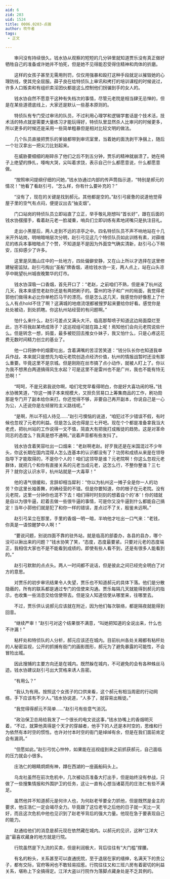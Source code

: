 ```yaml
---
aid: 6
zid: 203
uid: 1524
title: 0006.0203-点拨
author: 吹牛者
tags: 
 - 正文

---
```




　　审问没有持续很久。钱水协从观察的短短的几分钟里就知道贾乐没有真正做好牺牲自己的准备或许她并不怕死，但是她不见得能忍受得住精神和肉体的折磨。

　　这样的女孩子甚至无需用刑罚，仅仅用强暴和殴打这种手段就足以摧毁她的心理防线，使其完全屈服。薛子良在给特侦队上审讯和拷打的培训课程的时候说过，许多人口贩卖和有组织卖淫团伙都是这么控制他们拐骗到手的女人的。

　　钱水协自然不愿意干这种有失档次的事情，尽管元老院是相当肆无忌惮的，但是在某些道德底线上，大家还是默认一些基本原则的。

　　特侦队有专门受过审讯的队员，不过利用心理学和逻辑学套话是个技术活，技术活的特点就是需要大量练习才能玩得好，特侦队里显然杀人比审问的时候更多，所以更多的时候还是采用一些简单粗暴但是相对比较文明的做法。

　　几个队员直接把贾乐的爹娘都带到审讯室里，当着她的面洗剥干净捆上，随后一个壮汉拿出一把尖刀比划起来。

　　在威胁要细细的剐碎杀了他们之后不到五分钟，贾乐的精神就崩溃了。她在椅子上绝望的挣扎，嚎啕大哭，尖叫着求饶，表示自己什么都愿意说，什么都愿意做。

　　“按照审问提纲仔细的问她，”钱水协通过内部的传声筒指示道，“特别是郝元的情况！”他看了看赵引弓，“怎么样，你有什么要补充的？”

　　“没有了，现在的关键是找到郝元。其他都是空的。”赵引弓疲惫的说道他觉得屋子里的空气有点闷，便提议出去“抽支烟”。

　　门口站岗的特侦队员立即站直了立正，举手敬礼刚想叫“首长好”，跟在后面的钱水协摆摆手，看着赵元老一脸凝重，哨兵们立即训练有素地闭嘴只是执注目礼。

　　走出小黑屋后，两人走到不远的凉亭之中。四名特侦队员不声不响地站在十几米开外站岗，明哨暗哨层次分明，赵引弓见这几个特侦队员如此训练有素，对薛维尼的练兵本事暗暗点了个赞，不知道是不是因为外面空气确实清新，赵引弓心下稍安，压抑感少了许多。

　　这里是凤凰山庄中的一处地方，四处偏僻安静，又在山上所以才选择在这里修建秘密监狱。赵引弓掏出“圣船”牌香烟，递给钱水协一支，两人点上，站在山头凉亭中眺望杭州城夜晚繁华的灯市。

　　钱水协深吸一口香烟，首先开口了：“老赵，之前咱们不熟，但是来了杭州这几天，我本来感觉老赵你还是有两把刷子的。雷州的场子和广州的局面，我觉得老郭他们做得未必比你单枪匹马干的漂亮。但是怎么这几天，我感觉你好像惹上了什么人有点hold不住了啊？这满城的地痞流氓都被搜罗起来要给你好看。感觉你是处处被动，到处抓瞎。你这杭州站经营的有问题啊。”

　　怕什么来什么，赵引弓差点又满头大汗。临高那帮喷子知道这边局面糜烂至此，岂不将我赵某喷成筛子？这巡视组可就在路上呢！焉知他们会向元老院说些什么。但是转念一想，妈蛋，最多被贬回去推女仆妹子，我又怕什么，只是心疼这花费无数时间精力创立的基业了。

　　他一口将肺中的烟雾吐出，含着满嘴的苦涩苦笑道：“钱分队长你也知道我单兵作战，本来就只是想先为咱元老院创造点经济价值，杭州的情报战暂时还没有那么重要。毕竟这里不是京城。但是刚刚在丝市搞了点小动作，就被人盯上了。你以为我不想黑白两道搞得风生水起？可是这里不是雷州也不是广州，我也不能有恃无恐啊！”

　　“呵呵，不是兄弟我说你啊，咱们宅党早看得明白，你是好大喜功闹的呀。”钱水协微笑道，“你这一摊子本来规模大，又担负贸易口上筹集商品的工作，刷功勋那是专门开了副本给你来打。你还觉得不够，非要自己再开副本，你说自己是一心为公，人还说你是左倾冒险主义路线呢。”

　　“是啊，所以不招人待见……”赵引弓懊恼的说道，“咱犯过不少错误不假，有时候也忽视了元老的利益。但是怎么说也得是三七开吧。现在个个都是准备拿我当大老虎，把杭州站的工作说得一文不值，简直大有把我打成叛徒的趋势。这是对革命同志的态度么？我真是想不通啊。”说着声音都有些发抖了。

　　钱水协含着笑容吐出一口烟来：“老赵啊老赵。好歹我还是在米国混过不少年头，你这长期在国内混得人怎么连基本的认识都没有了？功劳和成绩从来是在领导指导下才能取得的，不是你个人的！咱们这领导是谁？元老院啊！你这么忽视元老群体，就把几个和你有直接关系的元老当成元老，这怎么行，不整你整谁？三七开？就你这认识水平，杭州站就是一大毒草！”

　　他的语气很缓和，言辞却相当犀利：“你以为杭州这一摊子全是你一人的功劳？你这里长袖善舞，的确经营的不错。但是你要知道，你的根子在元老院。没有元老院，这里一分钟你也混不下去！咱们得时时刻刻的想着自个的‘本’！你的错就是自以为很牛逼，赶着去做一些很牛逼的事情，可是你又没牛逼到什么都能自己搞定！当年小郭他们就是犯了和你一样的错误，差点过不了关，殷鉴未远啊。”

　　赵引弓呆立在那里，手里的香烟一明一暗，半响他才吐出一口气来：“老钱，你真是一语惊醒梦中人啊！”

　　“要说问题，别说四面不靠的驻外站，就是临高的部委办，各县的县办，哪个没可以揪出来的问题？”钱水协笑了笑，“态度，态度最要紧。只要对元老的态度端正，我相信大家也不是不能看到成绩的。即使有些人看不到，还是有很多人能看到的。”

　　赵引弓默默的点点头。两人一时间都不说话，但是彼此之间已经完全明白了对方的意思。

　　对贾乐的初步审讯结果令人失望，贾乐也不知道郝元的具体下落。他们是分散隐蔽的，所有的联系都是通过专门的信使来沟通。贾乐每隔几天就能得到郝元的指示，也收集一些消息交给信使带去。但是没人知道信使从哪里来，往哪里去。

　　不过，贾乐供认说郝元应该就在附近，因为他们每次联络，都是隔夜就能得到回音。

　　“继续严审！”赵引弓对这个结果很不满意，“叫她把知道的全说出来，什么也不许漏！”

　　粘杆处和特侦队的人分析，郝元应该还在城内。目前杭州各处关厢都有粘杆处的人秘密监视，公开的抓捕有衙门的画影图形，郝元为了避免暴露的可能性，不会冒险出城。

　　因此搜捕的主要方向还是在城内。既然躲在城内，不可避免的会有各种蛛丝马迹。钱水协建议赵引弓出大赏格来诱人告密。

　　“有用么？”

　　“我认为有用。按照这个女孩子的口供来看，这个郝元有相当周密的行动网络，手下应该有不少人。”钱水协说道，“人多了，就容易出叛徒。”

　　“我觉得得郝元不简单……”赵引弓有些意气消沉。

　　“政治保卫总局给我发了一个很长的电文说这事，”钱水协嘴上的香烟明灭着，“不过，就算他真得是个天才的穿越者，他手下的人还是本时空的，思维和行为依然有本时空的惯性。也许对付本时空的衙门是绰绰有余，但是在我们面前肯定会有漏洞。”

　　“但愿如此。”赵引弓忧心忡忡，如果能在巡视组到来之前抓获郝元，自己面临的压力就会小很多。

　　庄浩仁的眼睛炯炯有神，蹲在西湖的一座画船码头上。

　　乌龙社虽然在前次危机中，几次被动员准备大打出手，但是始终没有参战，只做了一些搜集情报和外围护卫的任务，这让一直有心想当诸葛亮的庄浩仁有些不满足。

　　虽然他并不知道郝元是何许人也，为何赵老爷要全力抓他，但是既然是金主的要求，他庄浩仁一定会竭尽全力。毕竟跟了这位老爷之后他的日子就一天比一天好，而且这次危机中他也见识到了赵老爷背后的强大力量。他现在急于要表现自己的能力。

　　赵通给他们的消息是郝元现在依然藏在城内。以郝元的见识，这种“江洋大盗”最喜欢藏身的地方就是行院。

　　行院虽然是下九流的买卖，但是利润极大，背后往往有“大门槛”撑腰。

　　有名的粉头，关系甚至可以直通抚院，至于退居在家的缙绅，名满天下的贵公子，都有交际，官府等闲也不敢轻易招惹。行院往往又和三班六房有着密切的利益关系，堪称上下全搞得定。江洋大盗以行院作为落脚点藏身处是不乏其例的。


